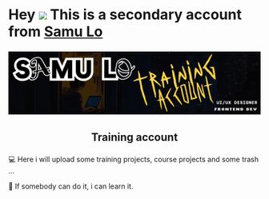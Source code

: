 # Hey <img src="https://raw.githubusercontent.com/MartinHeinz/MartinHeinz/master/wave.gif" width="30px"> This is a secondary account from <a href="">Samu Lo </a>

###

<div align="center">
  <img height="" src="https://github.com/samuhlo-training/samuhlo-training/blob/main/banner2.webp"  />
</div>



###

<h2 align="center"> Training account</h2>

###

💻 Here i will upload some training projects, course projects and some trash ...


🌱 If somebody can do it, i can learn it.

###

